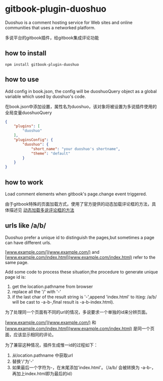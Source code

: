 gitbook-plugin-duoshuo
======================

Duoshuo is a comment hosting service for Web sites and online communities that uses a networked platform.

多说平台的gitbook插件，给gitbook集成评论功能

how to install
--------------

```shell
npm install gitbook-plugin-duoshuo
```

how to use
----------

Add config in book.json, the config will be duoshuoQuery object as a global variable which used by duoshuo's code.

在book.json中添加设置，属性名为duoshuo，该对象将被设置为多说插件使用的全局变量duoshuoQuery

```json
{
    "plugins": [
        "duoshuo"
    ],
    "pluginsConfig": {
        "duoshuo": {
            "short_name": "your duoshuo's shortname",
            "theme": "default"
        }
    }
}
```

how to work
-----------

Load comment elements when gitbook's page.change event triggered.

由于gitbook特殊的页面加载方式，使用了官方提供的动态加载评论框的方法，具体描述见 [动态加载多说评论框的方法](http://dev.duoshuo.com/docs/50b344447f32d30066000147)

urls like /a/b/
--------------

Duoshuo prefer a unique id to distinguish the pages,but sometimes a page can have different urls.

[www.example.com/](www.example.com/) and [www.example.com/index.html](www.example.com/index.html) refer to the same page.

Add some code to process these situation,the procedure to generate unique page id is:

1. get the location.pathname from browser
1. replace all the '/' with '-'
1. if the last char of the result string is '-',append 'index.html' to it(eg: /a/b/ will be cast to -a-b-,final result is -a-b-index.html).

为了处理同一个页面有不同的url的情况，多说要求一个单独的id来分辨页面。

[www.example.com/](www.example.com/) 和 [www.example.com/index.html](www.example.com/index.html) 是同一个页面，应该显示相同的评论。

为了兼容这种情况，插件生成惟一id的过程如下：

1. 从location.pathname 中获取url
1. 替换'/'为'-'
1. 如果最后一个字符为-，在末尾添加'index.html'。（/a/b/ 会被转换为 -a-b-，再加上index.html即为最后的id）
